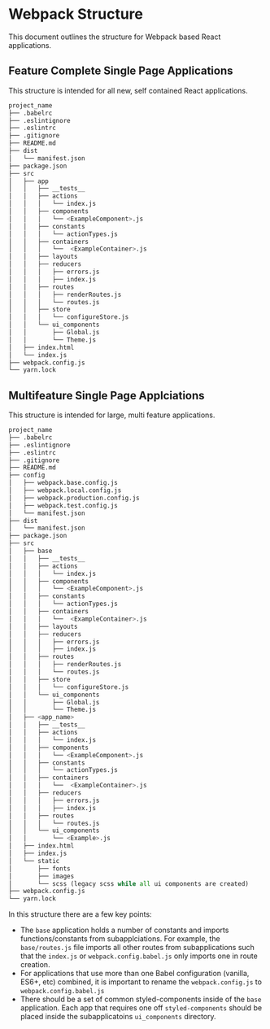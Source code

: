 # Webpack Structure

This document outlines the structure for Webpack based React applications.

## Feature Complete Single Page Applications

This structure is intended for all new, self contained React applications.

```python
project_name
├── .babelrc
├── .eslintignore
├── .eslintrc
├── .gitignore
├── README.md
├── dist
│   └── manifest.json
├── package.json
├── src
│   ├── app
│   │   ├── __tests__
│   │   ├── actions
│   │   │   └── index.js
│   │   ├── components
│   │   │   └── <ExampleComponent>.js
│   │   ├── constants
│   │   │   └── actionTypes.js
│   │   ├── containers
│   │   │   └──  <ExampleContainer>.js
│   │   ├── layouts
│   │   ├── reducers
│   │   │   ├── errors.js
│   │   │   ├── index.js
│   │   ├── routes
│   │   │   ├── renderRoutes.js
│   │   │   └── routes.js
│   │   ├── store
│   │   │   └── configureStore.js
│   │   └── ui_components
│   │       ├── Global.js
│   │       └── Theme.js
│   ├── index.html
│   └── index.js
├── webpack.config.js
└── yarn.lock
```

## Multifeature Single Page Applciations

This structure is intended for large, multi feature applications.

```python
project_name
├── .babelrc
├── .eslintignore
├── .eslintrc
├── .gitignore
├── README.md
├── config
│   ├── webpack.base.config.js
│   ├── webpack.local.config.js
│   ├── webpack.production.config.js
│   ├── webpack.test.config.js
│   └── manifest.json
├── dist
│   └── manifest.json
├── package.json
├── src
│   ├── base
│   │   ├── __tests__
│   │   ├── actions
│   │   │   └── index.js
│   │   ├── components
│   │   │   └── <ExampleComponent>.js
│   │   ├── constants
│   │   │   └── actionTypes.js
│   │   ├── containers
│   │   │   └──  <ExampleContainer>.js
│   │   ├── layouts
│   │   ├── reducers
│   │   │   ├── errors.js
│   │   │   ├── index.js
│   │   ├── routes
│   │   │   ├── renderRoutes.js
│   │   │   └── routes.js
│   │   ├── store
│   │   │   └── configureStore.js
│   │   └── ui_components
│   │       ├── Global.js
│   │       └── Theme.js
│   ├── <app_name>
│   │   ├── __tests__
│   │   ├── actions
│   │   │   └── index.js
│   │   ├── components
│   │   │   └── <ExampleComponent>.js
│   │   ├── constants
│   │   │   └── actionTypes.js
│   │   ├── containers
│   │   │   └──  <ExampleContainer>.js
│   │   ├── reducers
│   │   │   ├── errors.js
│   │   │   ├── index.js
│   │   ├── routes
│   │   │   └── routes.js
│   │   └── ui_components
│   │       └── <Example>.js
│   ├── index.html
│   ├── index.js
│   └── static
│       ├── fonts
│       ├── images
│       └── scss (legacy scss while all ui components are created)
├── webpack.config.js
└── yarn.lock
```

In this structure there are a few key points:

*   The `base` application holds a number of constants and imports functions/constants from subapplciations. For example, the `base/routes.js` file imports all other routes from subapplications such that the `index.js` or `webpack.config.babel.js` only imports one in route creation.
*   For applications that use more than one Babel configuration (vanilla, ES6+, etc) combined, it is important to rename the `webpack.config.js` to `webpack.config.babel.js`
*   There should be a set of common styled-components inside of the `base` application. Each app that requires one off `styled-components` should be placed inside the subapplicatoins `ui_components` directory.
